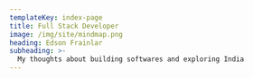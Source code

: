 ```yaml
---
templateKey: index-page
title: Full Stack Developer
image: /img/site/mindmap.png
heading: Edson Frainlar
subheading: >-
  My thoughts about building softwares and exploring India
---
```

